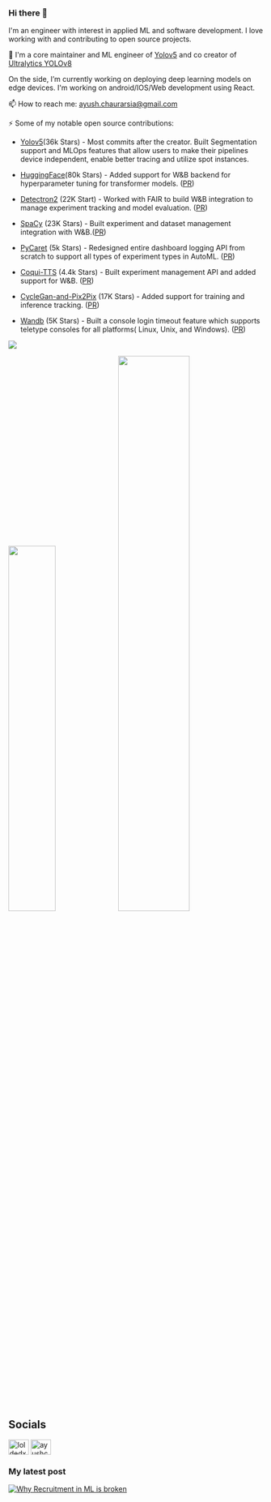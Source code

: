 ### Hi there 👋
I'm an engineer with interest in applied ML and software development. I love working with and contributing to open source projects.

🔭 I'm a core maintainer and ML engineer of [Yolov5](https://github.com/ultralytics/yolov5) and co creator of [Ultralytics YOLOv8](https://github.com/ultralytics/ultralytics)
   
   On the side, I’m currently working on deploying deep learning models on edge devices. I'm working on android/IOS/Web development using React.

📫 How to reach me: ayush.chaurarsia@gmail.com

⚡  Some of my notable open source contributions:

* [Yolov5](https://github.com/ultralytics/yolov5)(36k Stars) - Most commits  after the creator. Built Segmentation support and MLOps features that allow users to make their pipelines device independent, enable better tracing and utilize spot instances.

* [HuggingFace](https://github.com/huggingface/transformers)(80k Stars) - Added support for W&B backend for hyperparameter tuning for transformer models. ([PR](https://github.com/huggingface/transformers/pull/14582))

* [Detectron2](https://github.com/facebookresearch/detectron2) (22K Start) - Worked with FAIR to build W&B integration to manage experiment tracking and model evaluation. ([PR](https://github.com/facebookresearch/detectron2/pull/3716))

* [SpaCy](https://github.com/explosion/spaCy) (23K Stars) - Built experiment and dataset management integration with W&B.([PR](https://github.com/explosion/spaCy/pull/7429))

* [PyCaret](https://github.com/pycaret/pycaret) (5k Stars) - Redesigned entire dashboard logging API from scratch to support all types of experiment types in AutoML. ([PR](https://github.com/pycaret/pycaret/pull/2231))

* [Coqui-TTS](https://github.com/coqui-ai/TTS) (4.4k Stars) - Built experiment management API and added support for W&B. ([PR](https://github.com/coqui-ai/TTS/pull/613))

* [CycleGan-and-Pix2Pix](https://github.com/junyanz/pytorch-CycleGAN-and-pix2pix) (17K Stars) - Added support for training and inference tracking. ([PR](https://github.com/junyanz/pytorch-CycleGAN-and-pix2pix/pull/1317))

* [Wandb](https://github.com/wandb/client) (5K Stars) - Built a console login timeout feature which supports teletype consoles for all platforms( Linux, Unix, and Windows). ([PR](https://github.com/wandb/client/pull/2503))

![](https://komarev.com/ghpvc/?username=AyushExel&color=green)

<img width="43%"  src="https://github-readme-streak-stats.herokuapp.com/?user=AyushExel&hide_border=true" /><img width="53%"  src="https://github-readme-stats.vercel.app/api?username=AyushExel&count_private=true&show_icons=true&include_all_commits=false&hide_border=true&hide_title=true" />

## Socials
<a href="https://twitter.com/loldedxd" target="blank"><img align="center" src="https://raw.githubusercontent.com/rahuldkjain/github-profile-readme-generator/master/src/images/icons/Social/twitter.svg" alt="loldedxd" height="30" width="40" /></a>
<a href="https://www.youtube.com/c/ayushchaurasia" target="blank"><img align="center" src="https://raw.githubusercontent.com/rahuldkjain/github-profile-readme-generator/master/src/images/icons/Social/youtube.svg" alt="ayushchaurasia" height="30" width="40" /></a>
### My latest post
  [![Why Recruitment in ML is broken]( https://yt-embed.live/embed?v=bGYQMkBjpik)](https://www.youtube.com/watch?v=bGYQMkBjpik)
